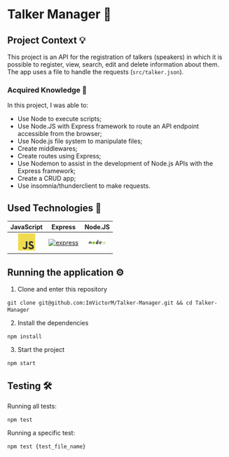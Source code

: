 # Talker Manager 🎤

## Project Context 💡
This project is an API for the registration of talkers (speakers) in which it is possible to register, view, search, edit and delete information about them. The app uses a file to handle the requests (`src/talker.json`). 

### Acquired Knowledge 📖

In this project, I was able to:

- Use Node to execute scripts;
- Use Node.JS with Express framework to route an API endpoint accessible from the browser;
- Use Node.js file system to manipulate files;
- Create middlewares;
- Create routes using Express;
- Use Nodemon to assist in the development of Node.js APIs with the Express framework;
- Create a CRUD app;
- Use insomnia/thunderclient to make requests.


## Used Technologies 🧰
<table>
    <thead>
        <tr>
            <th>JavaScript</th>
            <th>Express</th>
            <th>Node.JS</th>
        </tr>
    </thead>
    <tbody>
        <tr>
            <td align="center">
                <a href="https://developer.mozilla.org/en-US/docs/Web/JavaScript" target="_blank" rel="noreferrer"> 
                    <img 
                        src="https://raw.githubusercontent.com/devicons/devicon/master/icons/javascript/javascript-original.svg" 
                        alt="javascript" 
                        width="40" 
                        height="40"
                    /> 
                </a>
            </td>
            <td align="center">
                <a href="https://expressjs.com/" target="_blank">
                    <img
                        src="https://www.orafox.com/wp-content/uploads/2019/01/expressjs.png"
                        alt="express"
                        width="40"
                        height="40"
                    />
                </a>
            </td>
            <td align="center">
                <a href="https://nodejs.org" target="_blank" rel="noreferrer"> 
                    <img src="https://raw.githubusercontent.com/devicons/devicon/master/icons/nodejs/nodejs-original-wordmark.svg" 
                        alt="nodejs" 
                        width="40" 
                        height="40"
                    /> 
                </a>
            </td>
        </tr>
    </tbody>
</table>

## Running the application ⚙️

1. Clone and enter this repository
```
git clone git@github.com:ImVictorM/Talker-Manager.git && cd Talker-Manager
```
2. Install the dependencies
```
npm install 
```
3. Start the project
```
npm start
```

## Testing 🛠️
Running all tests:
```
npm test
```
Running a specific test:
```
npm test {test_file_name}
```

